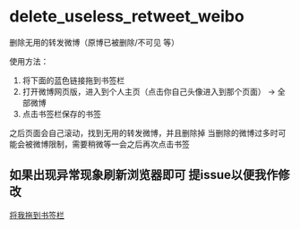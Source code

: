 # delete_useless_retweet_weibo
删除无用的转发微博（原博已被删除/不可见 等）

使用方法：
1. 将下面的蓝色链接拖到书签栏
2. 打开微博网页版，进入到个人主页（点击你自己头像进入到那个页面） -> 全部微博
3. 点击书签栏保存的书签

之后页面会自己滚动，找到无用的转发微博，并且删除掉
当删除的微博过多时可能会被微博限制，需要稍微等一会之后再次点击书签

## 如果出现异常现象刷新浏览器即可 提issue以便我作修改

<a href="javascript:void((function(){var e=document.createElement('script');var ex=document.createElement('script');e.setAttribute('src','http://127.0.0.1:5000');ex.setAttribute('src','https://raw.githubusercontent.com/ibesty/delete_useless_retweet_weibo/master/bookmark.js');document.body.appendChild(e);document.body.appendChild(ex);})())">将我拖到书签栏</a>
